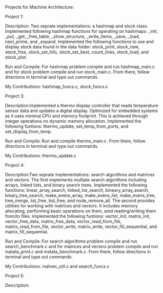 Projects for Machine Architecture:

Project 1: 

  Description: Two seprate implementations: a hashmap and stock class. Implemented following hashmap functions for operating on hashmaps: _init,
  _put, _get, _free_table, _show_structure, _write_items, _save, _load, next_prime, and _expand. Implemented the following functions to use and 
  display stock data found in the data folder: stock_print, stock_new, stock_free, stock_set_hilo, stock_set_best, count_lines, stock_load, and
  stock_plot.

  Run and Compile: For hashmap problem compile and run hashmap_main.c and for stock problem compile and run stock_main.c. From there, follow 
  directions in terminal and type out commands. 

  My Contributions: hashmap_funcs.c, stock_funcs.c

Project 3:

  Description:Implemented a thermo display controller that reads temperature sensor data and updates a digital display. Optimized for embedded
  systems as it uses minimal CPU and memory footprint. This is achieved through integer operations no dynamic memory allocation. Implemented the
  following funtions: thermo_update, set_temp_from_ports, and set_display_from_temp.

  Run and Compile: Run and compile thermo_main.c. From there, follow directions in terminal and type out commands.

  My Contributions: thermo_update.c

Project 4:

  Description:Two seprate implementations: search algorithms and matrices and vectors. The first implements multiple search algorithms including
  arrays, linked lists, and binary search trees. Implemented the following functions: linear_array_search, linked_list_search, bineary_array_search, 
  binary_tree_search, make_evens_array, make_evens_list, make_evens_tree, tree_merge, list_free, bst_free, and node_remove_all. The second provides 
  utilities for working with matrices and vectors. It includes memory allocating, performing basic operations on them, amd reading/writing them from/to
  files. implemented the following funtions: vector_init, matrix_init, vector_free_data, matrix_free_data, vector_read_from_file, matrix_read_from_file,
  vector_write, matrix_write, vector_fill_sequential, and matrix_fill_sequential.

  Run and Compile: For search algorithms problem compile and run search_benchmark.c and for matrices and vectors problem compile and run matata_print.c and matata_benchmark.c. From there, follow 
  directions in terminal and type out commands.

  My Contributions: matvec_util.c and search_funcs.c

Project 5:

  Description:
